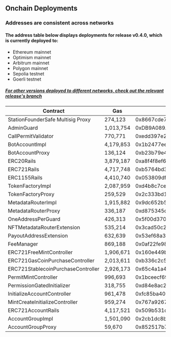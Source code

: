## Onchain Deployments

### Addresses are consistent across networks
#### The address table below displays deployments for release v0.4.0, which is currently deployed to:
- Ethereum mainnet 
- Optimism mainnet 
- Arbitrum mainnet
- Polygon mainnet
- Sepolia testnet 
- Goerli testnet 
  
##### [For other versions deployed to different networks, check out the relevant release's branch](https://github.com/0xStation/groupos/releases)

| Contract                           | Gas       | Address                                    |
| ---------------------------------- | --------- | ------------------------------------------ |
| StationFounderSafe Multisig Proxy  | 274,123   | 0x8667cde7a8De51ea1d0C8E215845E74c04192D09 |
| AdminGuard                         | 1,013,754 | 0xDB9A089A20D4b8cDef355ca474323b6C832D9776 |
| CallPermitValidator                | 770,771   | 0xedd397e2947f3c400db6f0b5914fb621838cfb72 |
| BotAccountImpl                     | 4,179,853 | 0x1b2477eee03a4aff7a0079dcffafd068a922feb0 |
| BotAccountProxy                    | 136,124   | 0xb23b79e466d8736f541354ab72d56f06ed0b7e5d |
| ERC20Rails                         | 3,879,187 | 0xa8f4f8ef600dd6ff538426fc206e8a1457d90d95 |
| ERC721Rails                        | 4,717,748 | 0xb5764bd3ad21a58f723db04aeb97a428c7bdde2a |
| ERC1155Rails                       | 4,410,740 | 0x053809dfdd2443616d324c93e1dfc6a2076f976b |
| TokenFactoryImpl                   | 2,087,959 | 0xd4b8c7ceaf8d7fc4b34b157f31be0d8e9e9022af |
| TokenFactoryProxy                  | 259,529   | 0x2c333bd1316ce1af9ebf017a595d6f8ab5f6bd1a |
| MetadataRouterImpl                 | 1,915,882 | 0x9dc652b502731d9a41fb60bcce9bc33b74619b4c |
| MetadataRouterProxy                | 336,187   | 0xd875345db38a113f3dd8f766f57cbbd2c4c2ab99 |
| OneAddressPerGuard                 | 426,313   | 0x5f00d3707f1e4183003e75d3e995b814fb8fabe6 |
| NFTMetadataRouterExtension         | 535,214   | 0x3cad50c2621a4da3a5199370ceb00d6055d29650 |
| PayoutAddressExtension             | 632,639   | 0x53ef68a35f9ae248f28584ab8e724896eb2d41c5 |
| FeeManager                         | 869,188   | 0x0af22fe98babe7b3dedc14ba3e0f33e9e63444f3 |
| ERC721FreeMintController           | 1,906,671 | 0x160e449bf97edbf5427717271bbfffd53e3f109d |
| ERC721GasCoinPurchaseController    | 2,013,611 | 0xb336c2c5568b310ec5774cb6c577280c14c4dac2 |
| ERC721StablecoinPurchaseController | 2,926,173 | 0x65c4a1a4627dff7d66b45b4775e13fe5194fd197 |
| PermitMintController               | 996,693   | 0x1bceecf6938f5dbcb551f526ad4a3f592ba15732 |
| PermissionGatedInitializer         | 318,755   | 0xd84e8ac29cb1e20e24ab1bafea36c16881d84856 |
| InitializeAccountController        | 961,478   | 0xfc85ba406338303d1a155364fa6dd5ad97c35f2a |
| MintCreateInitializeController     | 959,274   | 0x767a92675a01fbf1a33eb9b4c37e718a66d921cb |
| ERC721AccountRails                 | 4,117,521 | 0x509b531c8e979c85375370c0ba92ac44173c2d12 |
| AccountGroupImpl                   | 1,501,090 | 0x2cb1dc8b63c32f03c6f496207027e1aaf9a47c0c |
| AccountGroupProxy                  | 59,670    | 0x852517b7ffed0f98d714dd1787995aff4d6b1892 |

